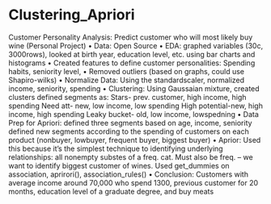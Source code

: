 # Clustering_Apriori
Customer Personality Analysis: Predict customer who will most likely buy wine (Personal Project)
•	Data: Open Source
•	EDA: graphed variables (30c, 3000rows), looked at birth year, education level, etc. using bar charts and histograms
•	Created features to define customer personalities: Spending habits, seniority level, 
•	Removed outliers (based on graphs, could use Shapiro-wilks)
•	Normalize Data: Using the standardscaler, normalized income, seniority, spending 
•	Clustering: Using Gaussaian mixture, created clusters defined segments as: 
    Stars- prev. customer, high income, high spending
    Need att- new, low income, low spending
    High potential-new, high income, high spending
    Leaky bucket- old, low income, lowspedning
•	Data Prep for Apriori: 
    defined three segments based on age, income, seniority
    defined new segments according to the spending of customers on each product (nonbuyer, lowbuyer, frequent buyer, biggest buyer)
•	Aprior: Used this because it’s the simplest technique to identifying underlying relationships: all nonempty substes of a freq. cat. Must also be freq. – we want to identify biggest customer of wines. Used get_dummies on association, aprirori(), association_rules()
•	Conclusion: Customers with average income around 70,000 who spend 1300, previous customer for 20 months, education level of a graduate degree, and buy meats
